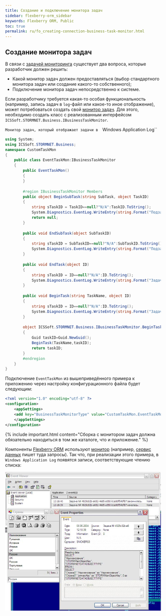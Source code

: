 ```yaml
---
title: Создание и подключение монитора задач
sidebar: flexberry-orm_sidebar
keywords: Flexberry ORM, Public
toc: true
permalink: ru/fo_creating-connection-business-task-monitor.html
---
```


## Создание монитора задач

В связи с [задачей мониторинга](fo_business-task-monitor.html) существует два вопроса, которые разработчик должен решить:

* Какой монитор задач должен предоставляться (выбор стандартного монитора задач или создание какого-то собственного);
* Подключение монитора задач непосредственно к системе.

Если разработчику требуется какая-то особая функциональность (например, запись задач в `log`-файл или какое-то иное отображение), может потребоваться создать свой [монитор задач](fo_business-task-monitor.html). Для этого, необходимо создать класс с реализованным интерфейсом `ICSSoft.STORMNET.Business.IBusinessTaskMonitor`.

`Монитор задач, который отображает задачи в  `Windows Application Log``

```csharp
using System;
using ICSSoft.STORMNET.Business;
namespace CustomTaskMon
{
	public class EventTaskMon:IBusinessTaskMonitor
	{
		public EventTaskMon()
		{
		}

		#region IBusinessTaskMonitor Members
		public object BeginSubTask(string SubTask, object TaskID)
		{
			string sTaskID = TaskID==null?"N/A":TaskID.ToString();
			System.Diagnostics.EventLog.WriteEntry(string.Format("Подзадача задачи № {0} началась.", sTaskID), SubTask);
			return null;
		}

		public void EndSubTask(object SubTaskID)
		{
			string sTaskID = SubTaskID==null?"N/A":SubTaskID.ToString();
			System.Diagnostics.EventLog.WriteEntry(string.Format("Подзадача {0} закончилась.", sTaskID), "");
		}

		public void EndTask(object ID)
		{
			string sTaskID = ID==null?"N/A":ID.ToString();
			System.Diagnostics.EventLog.WriteEntry(string.Format("Задача № {0} закончилась.", sTaskID), "");
		}

		public void BeginTask(string TaskName, object ID)
		{
			string sTaskID = ID==null?"N/A":ID.ToString();
			System.Diagnostics.EventLog.WriteEntry(string.Format("Задача № {0} началась.", sTaskID), TaskName);
		}

		object ICSSoft.STORMNET.Business.IBusinessTaskMonitor.BeginTask(string TaskName)
		{
			Guid taskID=Guid.NewGuid();
			BeginTask(TaskName,taskID);
			return taskID;
		}
		#endregion
	}
}
```

Подключение `EventTaskMon` из вышеприведённого примера к приложению через настройку конфигурационного файла будет следующим:

```xml
<?xml version="1.0" encoding="utf-8" ?>
<configuration>
	<appSettings>
	<add key="BusinessTaskMonitorType" value="CustomTaskMon.EventTaskMon, CustomTaskMon, Version=1.0.0.1, Culture=neutral, PublicKeyToken=null"/>
	</appSettings>
</configuration>
```

{% include important.html content="Сборка с монитором задач должна обязательно находиться в том же каталоге, что и приложение." %}

Компоненты [Flexberry ORM](fo_flexberry-o-r-m.html) используют [монитор](fo_business-task-monitor.html)  (например, [сервис данных](fo_data-service.html) пишет туда запросы). Так что, при реализации этого примера, в `Windows Application Log` появятся записи, соответствующие чтению списка:

![](/images/pages/products/flexberry-orm/creating-and-connection-businesstaskmonitor/business-task-monitor.jpg)
